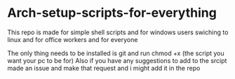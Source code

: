 # Arch-setup-scripts-for-everything
This repo is made for simple shell scripts and for windows users swiching to linux and for office workers and for everyone

The only thing needs to be installed is git and run chmod +x (the script you want your pc to be for)
Also if you have any suggestions to add to the srcipt made an issue and make that request and i might add it in the repo 
